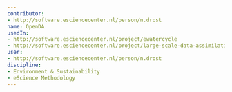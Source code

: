 ```yaml
---
contributor:
- http://software.esciencecenter.nl/person/n.drost
name: OpenDA
usedIn:
- http://software.esciencecenter.nl/project/ewatercycle
- http://software.esciencecenter.nl/project/large-scale-data-assimilation
user:
- http://software.esciencecenter.nl/person/n.drost
discipline:
- Environment & Sustainability
- eScience Methodology
---
```


